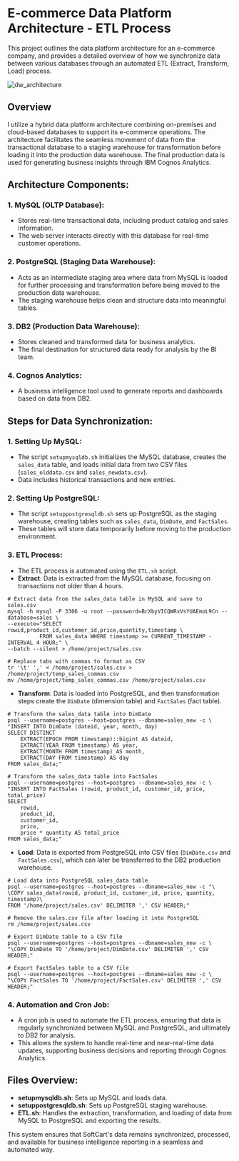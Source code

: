 # E-commerce Data Platform Architecture - ETL Process

This project outlines the data platform architecture for an e-commerce company, and provides a detailed overview of how we synchronize data between various databases through an automated ETL (Extract, Transform, Load) process.

![dw_architecture](https://github.com/user-attachments/assets/f8f39206-451a-487e-9d73-612bd00d42d2)

## Overview

I utilize a hybrid data platform architecture combining on-premises and cloud-based databases to support its e-commerce operations. The architecture facilitates the seamless movement of data from the transactional database to a staging warehouse for transformation before loading it into the production data warehouse. The final production data is used for generating business insights through IBM Cognos Analytics.

## Architecture Components:

### 1. **MySQL (OLTP Database)**:
- Stores real-time transactional data, including product catalog and sales information.
- The web server interacts directly with this database for real-time customer operations.

### 2. **PostgreSQL (Staging Data Warehouse)**:
- Acts as an intermediate staging area where data from MySQL is loaded for further processing and transformation before being moved to the production data warehouse.
- The staging warehouse helps clean and structure data into meaningful tables.

### 3. **DB2 (Production Data Warehouse)**:
- Stores cleaned and transformed data for business analytics.
- The final destination for structured data ready for analysis by the BI team.

### 4. **Cognos Analytics**:
- A business intelligence tool used to generate reports and dashboards based on data from DB2.

## Steps for Data Synchronization:

### 1. **Setting Up MySQL**:
- The script `setupmysqldb.sh` initializes the MySQL database, creates the `sales_data` table, and loads initial data from two CSV files (`sales_olddata.csv` and `sales_newdata.csv`).
- Data includes historical transactions and new entries.


### 2. **Setting Up PostgreSQL**:
- The script `setuppostgresqldb.sh` sets up PostgreSQL as the staging warehouse, creating tables such as `sales_data`, `DimDate`, and `FactSales`.
- These tables will store data temporarily before moving to the production environment.

### 3. **ETL Process**:
- The ETL process is automated using the `ETL.sh` script.
- **Extract**: Data is extracted from the MySQL database, focusing on transactions not older than 4 hours.
```
# Extract data from the sales_data table in MySQL and save to sales.csv
mysql -h mysql -P 3306 -u root --password=BcXbyVICQWRxVsYUAEmoL9Cn --database=sales \
--execute="SELECT rowid,product_id,customer_id,price,quantity,timestamp \
          FROM sales_data WHERE timestamp >= CURRENT_TIMESTAMP - INTERVAL 4 HOUR;" \
--batch --silent > /home/project/sales.csv

# Replace tabs with commas to format as CSV
tr '\t' ',' < /home/project/sales.csv > /home/project/temp_sales_commas.csv
mv /home/project/temp_sales_commas.csv /home/project/sales.csv
```
- **Transform**: Data is loaded into PostgreSQL, and then transformation steps create the `DimDate` (dimension table) and `FactSales` (fact table).
```
# Transform the sales_data table into DimDate
psql --username=postgres --host=postgres --dbname=sales_new -c \
"INSERT INTO DimDate (dateid, year, month, day)
SELECT DISTINCT
    EXTRACT(EPOCH FROM timestamp)::bigint AS dateid,
    EXTRACT(YEAR FROM timestamp) AS year,
    EXTRACT(MONTH FROM timestamp) AS month,
    EXTRACT(DAY FROM timestamp) AS day
FROM sales_data;"

# Transform the sales_data table into FactSales
psql --username=postgres --host=postgres --dbname=sales_new -c \
"INSERT INTO FactSales (rowid, product_id, customer_id, price, total_price)
SELECT 
    rowid, 
    product_id, 
    customer_id,
    price,
    price * quantity AS total_price
FROM sales_data;"
```
- **Load**: Data is exported from PostgreSQL into CSV files (`DimDate.csv` and `FactSales.csv`), which can later be transferred to the DB2 production warehouse.
```
# Load data into PostgreSQL sales_data table
psql --username=postgres --host=postgres --dbname=sales_new -c "\
\COPY sales_data(rowid, product_id, customer_id, price, quantity, timestamp)\
FROM '/home/project/sales.csv' DELIMITER ',' CSV HEADER;"

# Remove the sales.csv file after loading it into PostgreSQL
rm /home/project/sales.csv

# Export DimDate table to a CSV file
psql --username=postgres --host=postgres --dbname=sales_new -c \
"\COPY DimDate TO '/home/project/DimDate.csv' DELIMITER ',' CSV HEADER;"

# Export FactSales table to a CSV file
psql --username=postgres --host=postgres --dbname=sales_new -c \
"\COPY FactSales TO '/home/project/FactSales.csv' DELIMITER ',' CSV HEADER;"
```

### 4. **Automation and Cron Job**:
- A cron job is used to automate the ETL process, ensuring that data is regularly synchronized between MySQL and PostgreSQL, and ultimately to DB2 for analysis.
- This allows the system to handle real-time and near-real-time data updates, supporting business decisions and reporting through Cognos Analytics.

## Files Overview:
- **setupmysqldb.sh**: Sets up MySQL and loads data.
- **setuppostgresqldb.sh**: Sets up PostgreSQL staging warehouse.
- **ETL.sh**: Handles the extraction, transformation, and loading of data from MySQL to PostgreSQL and exporting the results.

This system ensures that SoftCart's data remains synchronized, processed, and available for business intelligence reporting in a seamless and automated way.

